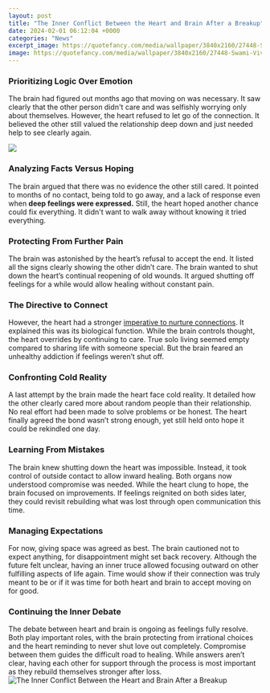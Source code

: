 ```yaml
---
layout: post
title: "The Inner Conflict Between the Heart and Brain After a Breakup"
date: 2024-02-01 06:12:04 +0000
categories: "News"
excerpt_image: https://quotefancy.com/media/wallpaper/3840x2160/27448-Swami-Vivekananda-Quote-In-a-conflict-between-the-heart-and-the.jpg
image: https://quotefancy.com/media/wallpaper/3840x2160/27448-Swami-Vivekananda-Quote-In-a-conflict-between-the-heart-and-the.jpg
---
```


### Prioritizing Logic Over Emotion
The brain had figured out months ago that moving on was necessary. It saw clearly that the other person didn't care and was selfishly worrying only about themselves. However, the heart refused to let go of the connection. It believed the other still valued the relationship deep down and just needed help to see clearly again. 

![](https://quotefancy.com/media/wallpaper/3840x2160/1702881-Swami-Vivekananda-Quote-In-a-conflict-between-the-heart-and-the.jpg)
### Analyzing Facts Versus Hoping 
The brain argued that there was no evidence the other still cared. It pointed to months of no contact, being told to go away, and a lack of response even when **deep feelings were expressed.** Still, the heart hoped another chance could fix everything. It didn't want to walk away without knowing it tried everything.
### Protecting From Further Pain
The brain was astonished by the heart’s refusal to accept the end. It listed all the signs clearly showing the other didn’t care. The brain wanted to shut down the heart’s continual reopening of old wounds. It argued shutting off feelings for a while would allow healing without constant pain. 
### The Directive to Connect
However, the heart had a stronger [imperative to nurture connections](https://yt.io.vn/collection/abdalla). It explained this was its biological function. While the brain controls thought, the heart overrides by continuing to care. True solo living seemed empty compared to sharing life with someone special. But the brain feared an unhealthy addiction if feelings weren’t shut off.
### Confronting Cold Reality 
A last attempt by the brain made the heart face cold reality. It detailed how the other clearly cared more about random people than their relationship. No real effort had been made to solve problems or be honest. The heart finally agreed the bond wasn’t strong enough, yet still held onto hope it could be rekindled one day.
### Learning From Mistakes
The brain knew shutting down the heart was impossible. Instead, it took control of outside contact to allow inward healing. Both organs now understood compromise was needed. While the heart clung to hope, the brain focused on improvements. If feelings reignited on both sides later, they could revisit rebuilding what was lost through open communication this time.
### Managing Expectations 
For now, giving space was agreed as best. The brain cautioned not to expect anything, for disappointment might set back recovery. Although the future felt unclear, having an inner truce allowed focusing outward on other fulfilling aspects of life again. Time would show if their connection was truly meant to be or if it was time for both heart and brain to accept moving on for good.
### Continuing the Inner Debate
The debate between heart and brain is ongoing as feelings fully resolve. Both play important roles, with the brain protecting from irrational choices and the heart reminding to never shut love out completely. Compromise between them guides the difficult road to healing. While answers aren’t clear, having each other for support through the process is most important as they rebuild themselves stronger after loss.
![The Inner Conflict Between the Heart and Brain After a Breakup](https://quotefancy.com/media/wallpaper/3840x2160/27448-Swami-Vivekananda-Quote-In-a-conflict-between-the-heart-and-the.jpg)